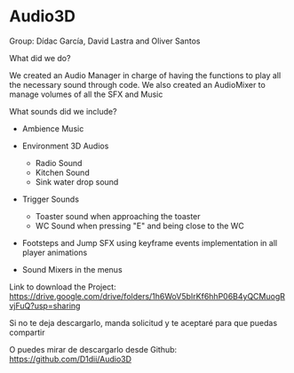 # Audio3D

Group: Dídac García, David Lastra and Oliver Santos

What did we do?

We created an Audio Manager in charge of having the functions to play all the necessary sound through code.
We also created an AudioMixer to manage volumes of all the SFX and Music

What sounds did we include?

- Ambience Music
- Environment 3D Audios
	- Radio Sound
	- Kitchen Sound
	- Sink water drop sound
- Trigger Sounds
	- Toaster sound when approaching the toaster
	- WC Sound when pressing "E" and being close to the WC
- Footsteps and Jump SFX using keyframe events implementation in all player animations

- Sound Mixers in the menus

Link to download the Project: https://drive.google.com/drive/folders/1h6WoV5bIrKf6hhP06B4yQCMuogRvjFuQ?usp=sharing

Si no te deja descargarlo, manda solicitud y te aceptaré para que puedas compartir

O puedes mirar de descargarlo desde Github: https://github.com/D1dii/Audio3D
